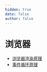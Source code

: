 ```yaml
---
hidden: true
date: false
author: false
---
```


# 浏览器

- [浏览器渲染原理](./Render.md)
- [事件循环原理](./Event-Cycle.md)
